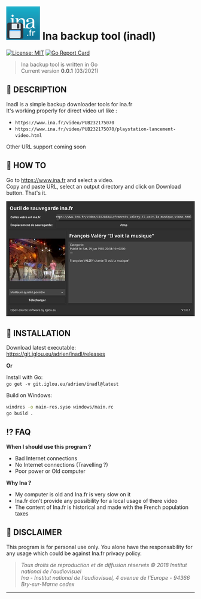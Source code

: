 # ![icon](media/icon.png) Ina backup tool (inadl)

[![License: MIT](https://img.shields.io/badge/License-MIT-blue.svg)](https://opensource.org/licenses/MIT)
[![Go Report Card](https://goreportcard.com/badge/git.iglou.eu/adrien/inadl)](https://goreportcard.com/report/git.iglou.eu/adrien/inadl)

> Ina backup tool is written in Go   
Current version **0.0.1** (03/2021)

:page_with_curl: **DESCRIPTION** 
---
Inadl is a simple backup downloader tools for ina.fr    
It's working properly for direct video url like :
- ```https://www.ina.fr/video/PUB232175070```
- ```https://www.ina.fr/video/PUB232175070/playstation-lancement-video.html```

Other URL support coming soon

:rocket: **HOW TO** 
---
Go to https://www.ina.fr and select a video.   
Copy and paste URL, select an output directory and click on Download button. That's it.   

![Visual](media/screenshoot.png) 

:construction: **INSTALLATION** 
---
Download latest executable:   
https://git.iglou.eu/adrien/inadl/releases

**Or**

Install with Go:   
 `go get -v git.iglou.eu/adrien/inadl@latest`

Build on Windows:
```bash
windres -o main-res.syso windows/main.rc
go build .
```

:interrobang: **FAQ** 
---
**When I should use this program ?**

- Bad Internet connections  
- No Internet connections (Travelling ?)  
- Poor power or Old computer  

**Why Ina ?**
   
* My computer is old and Ina.fr is very slow on it
* Ina.fr don't provide any possibility for a local usage of there video
* The content of Ina.fr is historical and made with the French population taxes

:blowfish: **DISCLAIMER** 
-------
This program is for personal use only. You alone have the responsability for any usage which could be against Ina.fr privacy policy.

> *Tous droits de reproduction et de diffusion réservés © 2018 Institut national de l'audiovisuel*     
> *Ina - Institut national de l'audiovisuel, 4 avenue de l'Europe - 94366 Bry-sur-Marne cedex*

----------